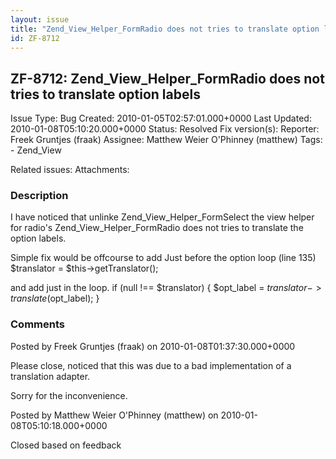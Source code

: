 ```yaml
---
layout: issue
title: "Zend_View_Helper_FormRadio does not tries to translate option labels"
id: ZF-8712
---
```


ZF-8712: Zend\_View\_Helper\_FormRadio does not tries to translate option labels
--------------------------------------------------------------------------------

 Issue Type: Bug Created: 2010-01-05T02:57:01.000+0000 Last Updated: 2010-01-08T05:10:20.000+0000 Status: Resolved Fix version(s): 
 Reporter:  Freek Gruntjes (fraak)  Assignee:  Matthew Weier O'Phinney (matthew)  Tags: - Zend\_View
 
 Related issues: 
 Attachments: 
### Description

I have noticed that unlinke Zend\_View\_Helper\_FormSelect the view helper for radio's Zend\_View\_Helper\_FormRadio does not tries to translate the option labels.

Simple fix would be offcourse to add Just before the option loop (line 135) $translator = $this->getTranslator();

and add just in the loop. if (null !== $translator) { $opt\_label = $translator->translate($opt\_label); }

 

 

### Comments

Posted by Freek Gruntjes (fraak) on 2010-01-08T01:37:30.000+0000

Please close, noticed that this was due to a bad implementation of a translation adapter.

Sorry for the inconvenience.

 

 

Posted by Matthew Weier O'Phinney (matthew) on 2010-01-08T05:10:18.000+0000

Closed based on feedback

 

 